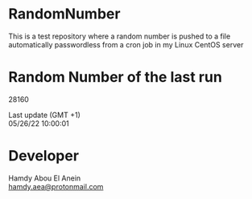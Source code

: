 # RandomNumber    
This is a test repository where a random number is pushed to a file automatically passwordless from a cron job in my Linux CentOS server    
# Random Number of the last run   
28160
      
Last update (GMT +1)    
05/26/22 10:00:01
# Developer    
Hamdy Abou El Anein   
hamdy.aea@protonmail.com
